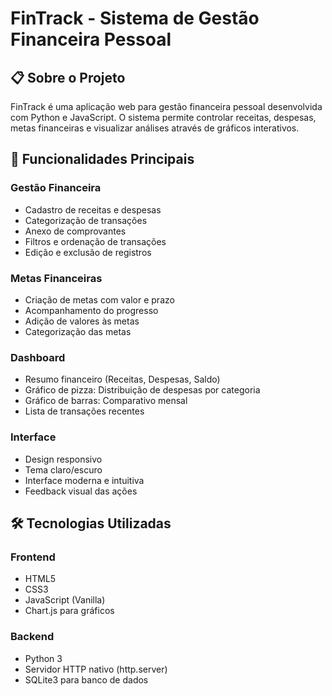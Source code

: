 # FinTrack - Sistema de Gestão Financeira Pessoal

## 📋 Sobre o Projeto
FinTrack é uma aplicação web para gestão financeira pessoal desenvolvida com Python e JavaScript. O sistema permite controlar receitas, despesas, metas financeiras e visualizar análises através de gráficos interativos.

## 🚀 Funcionalidades Principais

### Gestão Financeira
- Cadastro de receitas e despesas
- Categorização de transações
- Anexo de comprovantes
- Filtros e ordenação de transações
- Edição e exclusão de registros

### Metas Financeiras 
- Criação de metas com valor e prazo
- Acompanhamento do progresso
- Adição de valores às metas
- Categorização das metas

### Dashboard
- Resumo financeiro (Receitas, Despesas, Saldo)
- Gráfico de pizza: Distribuição de despesas por categoria
- Gráfico de barras: Comparativo mensal
- Lista de transações recentes

### Interface
- Design responsivo
- Tema claro/escuro
- Interface moderna e intuitiva
- Feedback visual das ações

## 🛠️ Tecnologias Utilizadas

### Frontend
- HTML5
- CSS3 
- JavaScript (Vanilla)
- Chart.js para gráficos

### Backend
- Python 3
- Servidor HTTP nativo (http.server)
- SQLite3 para banco de dados

